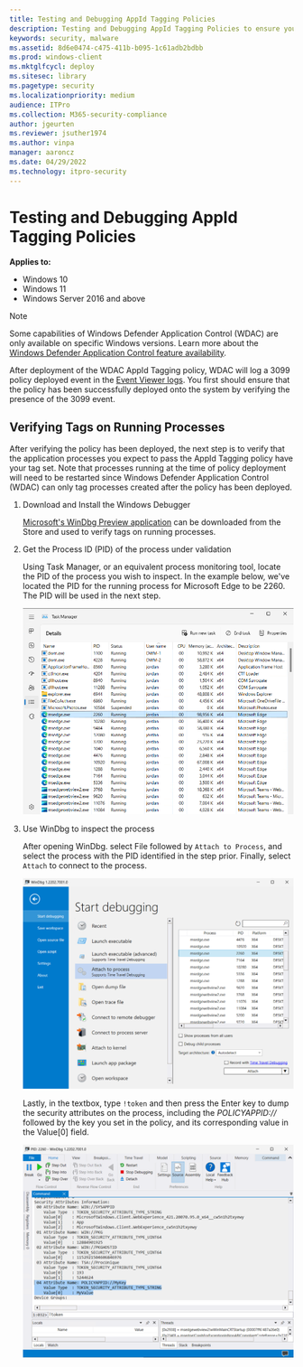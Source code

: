```yaml
---
title: Testing and Debugging AppId Tagging Policies
description: Testing and Debugging AppId Tagging Policies to ensure your policies are deployed successfully.
keywords: security, malware
ms.assetid: 8d6e0474-c475-411b-b095-1c61adb2bdbb
ms.prod: windows-client
ms.mktglfcycl: deploy
ms.sitesec: library
ms.pagetype: security
ms.localizationpriority: medium
audience: ITPro
ms.collection: M365-security-compliance
author: jgeurten
ms.reviewer: jsuther1974
ms.author: vinpa
manager: aaroncz
ms.date: 04/29/2022
ms.technology: itpro-security
---
```


# Testing and Debugging AppId Tagging Policies

**Applies to:**

- Windows 10
- Windows 11
- Windows Server 2016 and above

> [!NOTE]
> Some capabilities of Windows Defender Application Control (WDAC) are only available on specific Windows versions. Learn more about the [Windows Defender Application Control feature availability](../feature-availability.md).

After deployment of the WDAC AppId Tagging policy, WDAC will log a 3099 policy deployed event in the [Event Viewer logs](../event-id-explanations.md). You first should ensure that the policy has been successfully deployed onto the system by verifying the presence of the 3099 event. 

## Verifying Tags on Running Processes

After verifying the policy has been deployed, the next step is to verify that the application processes you expect to pass the AppId Tagging policy have your tag set. Note that processes running at the time of policy deployment will need to be restarted since Windows Defender Application Control (WDAC) can only tag processes created after the policy has been deployed. 

1. Download and Install the Windows Debugger 

	[Microsoft's WinDbg Preview application](https://www.microsoft.com/store/productId/9PGJGD53TN86) can be downloaded from the Store and used to verify tags on running processes. 

2. Get the Process ID (PID) of the process under validation

	Using Task Manager, or an equivalent process monitoring tool, locate the PID of the process you wish to inspect. In the example below, we've located the PID for the running process for Microsoft Edge to be 2260. The PID will be used in the next step. 

	![Using Task Manager to locate the process ID - PID.](../images/appid-pid-task-mgr.png)

3. Use WinDbg to inspect the process

	After opening WinDbg. select File followed by `Attach to Process`, and select the process with the PID identified in the step prior. Finally, select `Attach` to connect to the process. 

	![Attach to the process using WinDbg.](../images/appid-pid-windbg.png)

	Lastly, in the textbox, type `!token` and then press the Enter key to dump the security attributes on the process, including the _POLICYAPPID://_ followed by the key you set in the policy, and its corresponding value in the Value[0] field.

	![Dump the security attributes on the process using WinDbg.](../images/appid-pid-windbg-token.png)